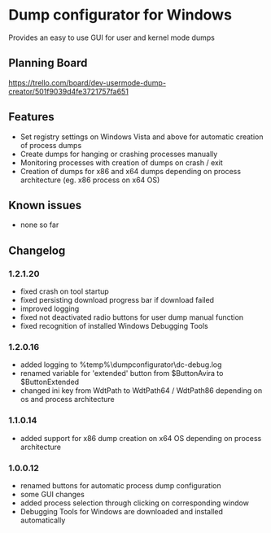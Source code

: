 # Dump configurator for Windows

Provides an easy to use GUI for user and kernel mode dumps

## Planning Board

https://trello.com/board/dev-usermode-dump-creator/501f9039d4fe3721757fa651

## Features
* Set registry settings on Windows Vista and above for automatic creation of process dumps
* Create dumps for hanging or crashing processes manually
* Monitoring processes with creation of dumps on crash / exit
* Creation of dumps for x86 and x64 dumps depending on process architecture (eg. x86 process on x64 OS)

## Known issues
* none so far

## Changelog
### 1.2.1.20
* fixed crash on tool startup
* fixed persisting download progress bar if download failed
* improved logging
* fixed not deactivated radio buttons for user dump manual function
* fixed recognition of installed Windows Debugging Tools

### 1.2.0.16
* added logging to %temp%\dumpconfigurator\dc-debug.log
* renamed variable for 'extended' button from $ButtonAvira to $ButtonExtended
* changed ini key from WdtPath to WdtPath64 / WdtPath86 depending on os and process architecture

### 1.1.0.14
* added support for x86 dump creation on x64 OS depending on process architecture

### 1.0.0.12
* renamed buttons for automatic process dump configuration
* some GUI changes
* added process selection through clicking on corresponding window
* Debugging Tools for Windows are downloaded and installed automatically